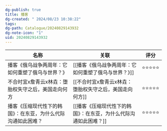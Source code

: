 ```yaml
---
dg-publish: true
title: 播客
dg-created: " 2024/08/23 10:38:22"
tags: 
dg-path: Catalogue/20240829143932
dg-note-icon: "1"
uid: 20240829143932
---
```


| 名称                             | 关联                                 | 评分         |
| ------------------------------ | ---------------------------------- | ---------- |
| 播客《俄乌战争两周年：它如何重塑了俄乌与世界？》       | [[播客《俄乌战争两周年：它如何重塑了俄乌与世界？》]]       | ⭐️⭐️⭐️⭐️⭐️ |
| 不合时宜x詹青云x林垚：堕胎权失守之后，美国走向何方     | [[不合时宜x詹青云x林垚：堕胎权失守之后，美国走向何方]]     | ⭐️⭐️⭐️⭐️⭐️ |
| 播客《压缩现代性下的韩国》：在东亚，为什么代际沟通如此困难？ | [[播客《压缩现代性下的韩国》：在东亚，为什么代际沟通如此困难？]] | ⭐️⭐️⭐️⭐️⭐️ |



